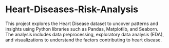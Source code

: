 # Heart-Diseases-Risk-Analysis

This project explores the Heart Disease dataset to uncover patterns and insights using Python libraries such as Pandas, Matplotlib, and Seaborn. The analysis includes data preprocessing, exploratory data analysis (EDA), and visualizations to understand the factors contributing to heart disease.
